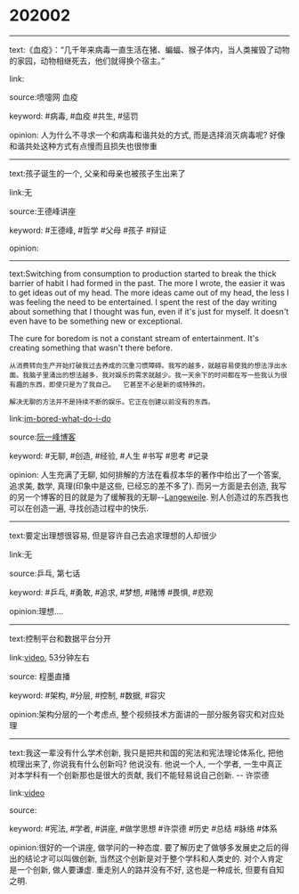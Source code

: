 # 202002

---

text:《血疫》：“几千年来病毒一直生活在猪、蝙蝠、猴子体内，当人类摧毁了动物的家园，动物相继死去，他们就得换个宿主。”

link:

source:喷嚏网 血疫

keyword: #病毒, #血疫 #共生, #惩罚

opinion: 人为什么不寻求一个和病毒和谐共处的方式, 而是选择消灭病毒呢? 好像和谐共处这种方式有点慢而且损失也很惨重

-----
text:孩子诞生的一个, 父亲和母亲也被孩子生出来了

link:无

source:王德峰讲座

keyword: #王德峰, #哲学 #父母 #孩子 #辩证

opinion:

---
text:Switching from consumption to production started to break the thick barrier of habit I had formed in the past. The more I wrote, the easier it was to get ideas out of my head. The more ideas came out of my head, the less I was feeling the need to be entertained. I spent the rest of the day writing about something that I thought was fun, even if it's just for myself.  It doesn't even have to be something new or exceptional.

The cure for boredom is not a constant stream of entertainment. It's creating something that wasn't there before.

```
从消费转向生产开始打破我过去养成的沉重习惯障碍。我写的越多，就越容易使我的想法浮出水面。我脑子里涌出的想法越多，我对娱乐的需求就越少。我一天余下的时间都在写一些我认为很有趣的东西，即使只是为了我自己。  它甚至不必是新的或特殊的。

解决无聊的方法并不是持续不断的娱乐。它正在创建以前没有的东西。
```

link:[im-bored-what-do-i-do](https://idiallo.com/blog/im-bored-what-do-i-do)

source:[阮一峰博客](http://www.ruanyifeng.com/blog/2020/02/weekly-issue-94.html)

keyword: #无聊, #创造, #经验, #人生 #书写 #思考 #记录

opinion: 人生充满了无聊, 如何排解的方法在看叔本华的著作中给出了一个答案, 追求美, 数学, 真理(印象中是这些, 已经忘的差不多了). 而另一方面是去创造, 我写的另一个博客的目的就是为了缓解我的无聊\-\-[Langeweile](https://github.com/zoroqi/Langeweile). 别人创造过的东西我也可以在创造一遍, 寻找创造过程中的快乐.


---

text:要定出理想很容易, 但是容许自己去追求理想的人却很少

link:无

source:乒乓, 第七话

keyword: #乒乓, #勇敢, #追求, #梦想, #赌博 #畏惧, #悲观

opinion:理想....

---

text:控制平台和数据平台分开

link:[video](https://www.bilibili.com/video/av91128874), 53分钟左右

source: 程墨直播

keyword: #架构, #分层, #控制, #数据, #容灾

opinion:架构分层的一个考虑点, 整个视频技术方面讲的一部分服务容灾和对应处理

---

text:我这一辈没有什么学术创新, 我只是把共和国的宪法和宪法理论体系化, 把他梳理出来了, 你说我有什么创新吗? 他说没有. 他说一个人, 一个学者, 一生中真正对本学科有一个创新那也是很大的贡献, 我们不能轻易说自己创新. -- 许崇德

link:[video](https://www.bilibili.com/video/av90438685)

source:

keyword: #宪法, #学者, #讲座, #做学思想 #许崇德 #历史 #总结 #脉络 #体系

opinion:很好的一个讲座, 做学问的一种态度. 要了解历史了做够多发展史之后的得出的结论才可以叫做创新, 当然这个创新是对于整个学科和人类史的. 对个人肯定是一个创新, 做人要谦虚. 重走别人的路并没有不好, 这也是一种成长, 但要有自知之明.


